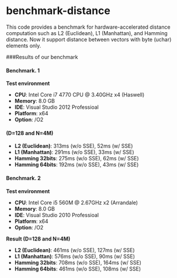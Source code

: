 benchmark-distance
==================

This code provides a benchmark for hardware-accelerated distance computation such as L2 (Euclidean), L1 (Manhattan), and Hamming distance. Now it support distance between vectors with byte (uchar) elements only.

###Results of our benchmark

#### Benchmark. 1

**Test environment**
* **CPU**: Intel Core i7 4770 CPU @ 3.40GHz x4 (Haswell)
* **Memory**: 8.0 GB
* **IDE**: Visual Studio 2012 Professioal
* **Platform**: x64 
* **Option**: /O2

#### (D=128 and N=4M)
* **L2 (Euclidean)**: 313ms (w/o SSE),  52ms (w/ SSE)
* **L1 (Manhattan)**: 291ms (w/o SSE),  33ms (w/ SSE)
* **Hamming 32bits**: 275ms (w/o SSE),  62ms (w/ SSE)
* **Hamming 64bits**: 192ms (w/o SSE),  43ms (w/ SSE)

#### Benchmark. 2

**Test environment**
* **CPU**: Intel Core i5 560M @ 2.67GHz x2 (Arrandale)
* **Memory**: 8.0 GB
* **IDE**: Visual Studio 2010 Professioal
* **Platform**: x64 
* **Option**: /O2

**Result (D=128 and N=4M)**
* **L2 (Euclidean)**: 461ms (w/o SSE), 127ms (w/ SSE)
* **L1 (Manhattan)**: 576ms (w/o SSE),  90ms (w/ SSE)
* **Hamming 32bits**: 708ms (w/o SSE), 164ms (w/ SSE)
* **Hamming 64bits**: 461ms (w/o SSE), 108ms (w/ SSE)
